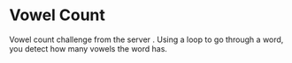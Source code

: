 # Vowel Count
Vowel count challenge from the server </CodeINova>. Using a loop to go through a word, you detect how many vowels the word has.
